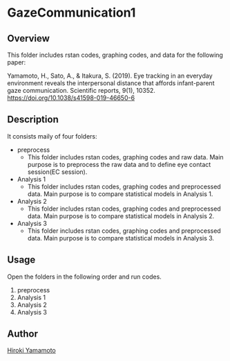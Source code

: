 GazeCommunication1
====

## Overview
This folder includes rstan codes, graphing codes, and data for the following paper:

Yamamoto, H., Sato, A., & Itakura, S. (2019). Eye tracking in an everyday environment reveals the interpersonal distance that affords infant-parent gaze communication. Scientific reports, 9(1), 10352.
https://doi.org/10.1038/s41598-019-46650-6

## Description
It consists maily of four folders:
- preprocess
  - This folder includes rstan codes, graphing codes and raw data. Main purpose is to preprocess the raw data and to define eye contact session(EC session).
- Analysis 1
  - This folder includes rstan codes, graphing codes and preprocessed data. Main purpose is to compare statistical models in Analysis 1.
- Analysis 2
  - This folder includes rstan codes, graphing codes and preprocessed data. Main purpose is to compare statistical models in Analysis 2.
- Analysis 3
  - This folder includes rstan codes, graphing codes and preprocessed data. Main purpose is to compare statistical models in Analysis 3.

## Usage
Open the folders in the following order and run codes.
1. preprocess
2. Analysis 1
3. Analysis 2
4. Analysis 3

## Author

[Hiroki Yamamoto](https://github.com/dororo1225)
